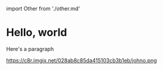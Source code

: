 import Other from './other.md'

# Hello, world

<Other />

Here's a paragraph

https://c8r.imgix.net/028ab8c85da415103cb3b1eb/johno.png

